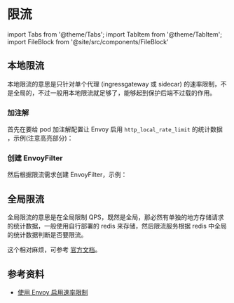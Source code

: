 # 限流

import Tabs from '@theme/Tabs';
import TabItem from '@theme/TabItem';
import FileBlock from '@site/src/components/FileBlock'

## 本地限流

本地限流的意思是只针对单个代理 (ingressgateway 或 sidecar) 的速率限制，不是全局的，不过一般用本地限流就足够了，能够起到保护后端不过载的作用。

### 加注解

首先在要给 pod 加注解配置让 Envoy 启用 `http_local_rate_limit` 的统计数据 ，示例(注意高亮部分)：

<FileBlock showLineNumbers file="envoyfilter/ratelimit/productpage-enable-http-local-rate-limit-proxy-config.yaml" />

### 创建 EnvoyFilter

然后根据限流需求创建 EnvoyFilter，示例：

<Tabs>
  <TabItem value="ratelimit-workload" label="限制某个 workload 的 QPS">
    <FileBlock showLineNumbers showFileName file="envoyfilter/ratelimit/local-ratelimit-workload.yaml" />
  </TabItem>

  <TabItem value="ratelimit-port" label="限制某个 workload 的某个端口的 QPS">
    <FileBlock showLineNumbers showFileName file="envoyfilter/ratelimit/local-ratelimit-port.yaml" />
  </TabItem>
</Tabs>

## 全局限流

全局限流的意思是在全局限制 QPS，既然是全局，那必然有单独的地方存储请求的统计数据，一般使用自行部署的 redis 来存储，然后限流服务根据 redis 中全局的统计数据判断是否要限流。

这个相对麻烦，可参考 [官方文档](https://istio.io/latest/zh/docs/tasks/policy-enforcement/rate-limit/#global-rate-limit)。

## 参考资料

* [使用 Envoy 启用速率限制](https://istio.io/latest/zh/docs/tasks/policy-enforcement/rate-limit/)
